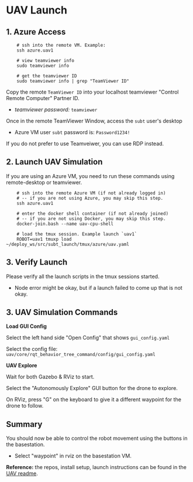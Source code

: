 # UAV Launch

## 1. Azure Access

        # ssh into the remote VM. Example:
        ssh azure.uav1

        # view teamviewer info
        sudo teamviewer info

        # get the teamviewer ID
        sudo teamviewer info | grep "TeamViewer ID"

Copy the remote `TeamViewer ID` into your localhost teamviewer "Control Remote Computer" Partner ID.

- *teamviewer password:* `teamviewer`

Once in the remote TeamViewer Window, access the `subt` user's desktop

- Azure VM user `subt` password is: `Password1234!`

If you do not prefer to use Teamveiwer, you can use RDP instead.

## 2. Launch UAV Simulation

If you are using an Azure VM, you need to run these commands using remote-desktop or teamviewer.

        # ssh into the remote Azure VM (if not already logged in)
        # -- if you are not using Azure, you may skip this step.
        ssh azure.uav1

        # enter the docker shell container (if not already joined)
        # -- if you are not using Docker, you may skip this step.
        docker-join.bash --name uav-cpu-shell

        # load the tmux session. Example launch `uav1`
        ROBOT=uav1 tmuxp load ~/deploy_ws/src/subt_launch/tmux/azure/uav.yaml

## 3. Verify Launch

Please verify all the launch scripts in the tmux sessions started.

- Node error might be okay, but if a launch failed to come up that is not okay.

## 3. UAV Simulation Commands

**Load GUI Config**

Select the left hand side "Open Config" that shows `gui_config.yaml`

Select the config file: `uav/core/rqt_behavior_tree_command/config/gui_config.yaml`

**UAV Explore**

Wait for both Gazebo & RViz to start.

Select the "Autonomously Explore" GUI button for the drone to explore.

On RViz, press "G" on the keyboard to give it a different waypoint for the drone to follow.

## Summary

You should now be able to control the robot movement using the buttons in the basestation.

- Select "waypoint" in rviz on the basestation VM.

**Reference:** the repos, install setup, launch instructions can be found in the [UAV readme](https://bitbucket.org/castacks/core_central/src/subt_nuc_velodyne_small_drone/).

